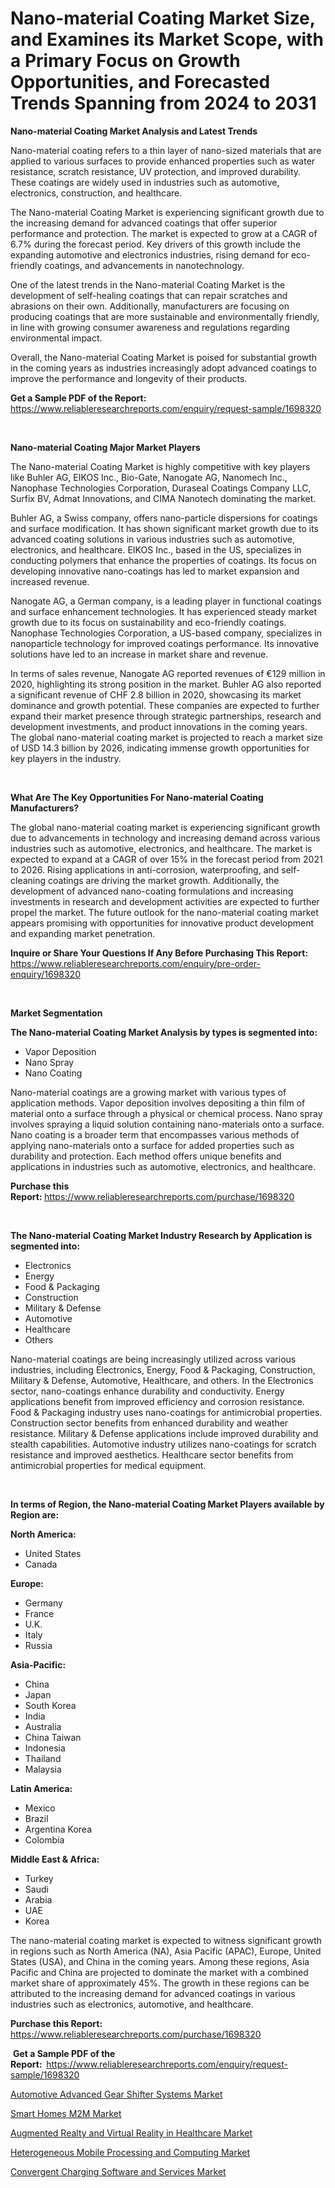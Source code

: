 <p><h1>Nano-material Coating Market Size, and Examines its Market Scope, with a Primary Focus on Growth Opportunities, and Forecasted Trends Spanning from 2024 to 2031</h1></p><p><strong>Nano-material Coating Market Analysis and Latest Trends</strong></p>
<p><p>Nano-material coating refers to a thin layer of nano-sized materials that are applied to various surfaces to provide enhanced properties such as water resistance, scratch resistance, UV protection, and improved durability. These coatings are widely used in industries such as automotive, electronics, construction, and healthcare.</p><p>The Nano-material Coating Market is experiencing significant growth due to the increasing demand for advanced coatings that offer superior performance and protection. The market is expected to grow at a CAGR of 6.7% during the forecast period. Key drivers of this growth include the expanding automotive and electronics industries, rising demand for eco-friendly coatings, and advancements in nanotechnology.</p><p>One of the latest trends in the Nano-material Coating Market is the development of self-healing coatings that can repair scratches and abrasions on their own. Additionally, manufacturers are focusing on producing coatings that are more sustainable and environmentally friendly, in line with growing consumer awareness and regulations regarding environmental impact.</p><p>Overall, the Nano-material Coating Market is poised for substantial growth in the coming years as industries increasingly adopt advanced coatings to improve the performance and longevity of their products.</p></p>
<p><strong>Get a Sample PDF of the Report:&nbsp;</strong> <a href="https://www.reliableresearchreports.com/enquiry/request-sample/1698320">https://www.reliableresearchreports.com/enquiry/request-sample/1698320</a></p>
<p>&nbsp;</p>
<p><strong>Nano-material Coating Major Market Players</strong></p>
<p><p>The Nano-material Coating Market is highly competitive with key players like Buhler AG, EIKOS Inc., Bio-Gate, Nanogate AG, Nanomech Inc., Nanophase Technologies Corporation, Duraseal Coatings Company LLC, Surfix BV, Admat Innovations, and CIMA Nanotech dominating the market. </p><p>Buhler AG, a Swiss company, offers nano-particle dispersions for coatings and surface modification. It has shown significant market growth due to its advanced coating solutions in various industries such as automotive, electronics, and healthcare. EIKOS Inc., based in the US, specializes in conducting polymers that enhance the properties of coatings. Its focus on developing innovative nano-coatings has led to market expansion and increased revenue.</p><p>Nanogate AG, a German company, is a leading player in functional coatings and surface enhancement technologies. It has experienced steady market growth due to its focus on sustainability and eco-friendly coatings. Nanophase Technologies Corporation, a US-based company, specializes in nanoparticle technology for improved coatings performance. Its innovative solutions have led to an increase in market share and revenue.</p><p>In terms of sales revenue, Nanogate AG reported revenues of €129 million in 2020, highlighting its strong position in the market. Buhler AG also reported a significant revenue of CHF 2.8 billion in 2020, showcasing its market dominance and growth potential. These companies are expected to further expand their market presence through strategic partnerships, research and development investments, and product innovations in the coming years. The global nano-material coating market is projected to reach a market size of USD 14.3 billion by 2026, indicating immense growth opportunities for key players in the industry.</p></p>
<p>&nbsp;</p>
<p><strong>What Are The Key Opportunities For Nano-material Coating Manufacturers?</strong></p>
<p><p>The global nano-material coating market is experiencing significant growth due to advancements in technology and increasing demand across various industries such as automotive, electronics, and healthcare. The market is expected to expand at a CAGR of over 15% in the forecast period from 2021 to 2026. Rising applications in anti-corrosion, waterproofing, and self-cleaning coatings are driving the market growth. Additionally, the development of advanced nano-coating formulations and increasing investments in research and development activities are expected to further propel the market. The future outlook for the nano-material coating market appears promising with opportunities for innovative product development and expanding market penetration.</p></p>
<p><strong>Inquire or Share Your Questions If Any Before Purchasing This Report:</strong> <a href="https://www.reliableresearchreports.com/enquiry/pre-order-enquiry/1698320">https://www.reliableresearchreports.com/enquiry/pre-order-enquiry/1698320</a></p>
<p>&nbsp;</p>
<p><strong>Market Segmentation</strong></p>
<p><strong>The Nano-material Coating Market Analysis by types is segmented into:</strong></p>
<p><ul><li>Vapor Deposition</li><li>Nano Spray</li><li>Nano Coating</li></ul></p>
<p><p>Nano-material coatings are a growing market with various types of application methods. Vapor deposition involves depositing a thin film of material onto a surface through a physical or chemical process. Nano spray involves spraying a liquid solution containing nano-materials onto a surface. Nano coating is a broader term that encompasses various methods of applying nano-materials onto a surface for added properties such as durability and protection. Each method offers unique benefits and applications in industries such as automotive, electronics, and healthcare.</p></p>
<p><strong>Purchase this Report:&nbsp;</strong><a href="https://www.reliableresearchreports.com/purchase/1698320">https://www.reliableresearchreports.com/purchase/1698320</a></p>
<p>&nbsp;</p>
<p><strong>The Nano-material Coating Market Industry Research by Application is segmented into:</strong></p>
<p><ul><li>Electronics</li><li>Energy</li><li>Food & Packaging</li><li>Construction</li><li>Military & Defense</li><li>Automotive</li><li>Healthcare</li><li>Others</li></ul></p>
<p><p>Nano-material coatings are being increasingly utilized across various industries, including Electronics, Energy, Food & Packaging, Construction, Military & Defense, Automotive, Healthcare, and others. In the Electronics sector, nano-coatings enhance durability and conductivity. Energy applications benefit from improved efficiency and corrosion resistance. Food & Packaging industry uses nano-coatings for antimicrobial properties. Construction sector benefits from enhanced durability and weather resistance. Military & Defense applications include improved durability and stealth capabilities. Automotive industry utilizes nano-coatings for scratch resistance and improved aesthetics. Healthcare sector benefits from antimicrobial properties for medical equipment.</p></p>
<p>&nbsp;</p>
<p><strong>In terms of Region, the Nano-material Coating Market Players available by Region are:</strong></p>
<p>
    <p> <strong> North America: </strong>
        <ul>
            <li>United States</li>
            <li>Canada</li>
        </ul>
        </p> 
    <p> <strong> Europe: </strong>
        <ul>
            <li>Germany</li>
            <li>France</li>
            <li>U.K.</li>
            <li>Italy</li>
            <li>Russia</li>
        </ul>
        </p> 
    <p> <strong> Asia-Pacific: </strong>
        <ul>
            <li>China</li>
            <li>Japan</li>
            <li>South Korea</li>
            <li>India</li>
            <li>Australia</li>
            <li>China Taiwan</li>
            <li>Indonesia</li>
            <li>Thailand</li>
            <li>Malaysia</li>
        </ul>
        </p> 
    <p> <strong> Latin America: </strong>
        <ul>
            <li>Mexico</li>
            <li>Brazil</li>
            <li>Argentina Korea</li>
            <li>Colombia</li>
        </ul>
        </p> 
    <p> <strong> Middle East & Africa: </strong>
        <ul>
            <li>Turkey</li>
            <li>Saudi</li>
            <li>Arabia</li>
            <li>UAE</li>
            <li>Korea</li>
        </ul>
    </p>
    </p>
<p><p>The nano-material coating market is expected to witness significant growth in regions such as North America (NA), Asia Pacific (APAC), Europe, United States (USA), and China in the coming years. Among these regions, Asia Pacific and China are projected to dominate the market with a combined market share of approximately 45%. The growth in these regions can be attributed to the increasing demand for advanced coatings in various industries such as electronics, automotive, and healthcare.</p></p>
<p><strong>Purchase this Report: </strong><a href="https://www.reliableresearchreports.com/purchase/1698320">https://www.reliableresearchreports.com/purchase/1698320</a></p>
<p>&nbsp;<strong>Get a Sample PDF of the Report:&nbsp;&nbsp;</strong><a href="https://www.reliableresearchreports.com/enquiry/request-sample/1698320">https://www.reliableresearchreports.com/enquiry/request-sample/1698320</a></p>
<p><strong></strong></p>
<p><p><a href="https://medium.com/@cletusrice655/automotive-advanced-gear-shifter-systems-market-trends-and-market-analysis-forecasted-for-period-d7c0dd72789d">Automotive Advanced Gear Shifter Systems Market</a></p><p><a href="https://medium.com/@cletusrice655/smart-homes-m2m-market-analysis-its-cagr-market-segmentation-and-global-industry-overview-707a4f383ec4">Smart Homes M2M Market</a></p><p><a href="https://medium.com/@cletusrice655/augmented-realty-and-virtual-reality-in-healthcare-market-exploring-market-share-market-trends-64a48ad3aedc">Augmented Realty and Virtual Reality in Healthcare Market</a></p><p><a href="https://medium.com/@cletusrice655/heterogeneous-mobile-processing-and-computing-market-the-key-to-successful-business-strategy-fbbaa38c2983">Heterogeneous Mobile Processing and Computing Market</a></p><p><a href="https://medium.com/@cletusrice655/convergent-charging-software-and-services-market-the-key-to-successful-business-strategy-forecast-d8d724ee9069">Convergent Charging Software and Services Market</a></p></p>